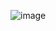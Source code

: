 ![image](https://user-images.githubusercontent.com/94219488/194745136-a655a96f-a0b8-433e-8b31-622993e88e6d.png)
